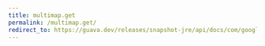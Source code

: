 ```yaml
---
title: multimap.get
permalink: /multimap.get/
redirect_to: https://guava.dev/releases/snapshot-jre/api/docs/com/google/common/collect/Multimap.html#get-K-
---
```


